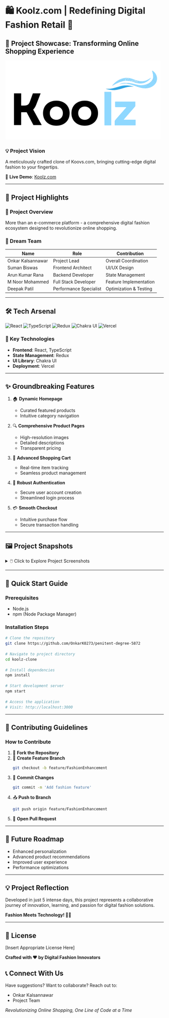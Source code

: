 # 🛍️ Koolz.com | Redefining Digital Fashion Retail 👗

## 🌟 Project Showcase: Transforming Online Shopping Experience

![Project Banner](https://github.com/deepakpatil26/koovs-Website-Clone/blob/main/koovs.com/src/assets/Koolz-logo.png)

### 💡 Project Vision
A meticulously crafted clone of Koovs.com, bringing cutting-edge digital fashion to your fingertips.

🔗 **Live Demo**: [Koolz.com](https://koolz.vercel.app/)

---

## 🚀 Project Highlights

### 🎯 Project Overview
More than an e-commerce platform - a comprehensive digital fashion ecosystem designed to revolutionize online shopping.

### 👥 Dream Team

| Name | Role | Contribution |
|------|------|--------------|
| Onkar Kalsannawar | Project Lead | Overall Coordination |
| Suman Biswas | Frontend Architect | UI/UX Design |
| Arun Kumar Rana | Backend Developer | State Management |
| M Noor Mohammed | Full Stack Developer | Feature Implementation |
| Deepak Patil | Performance Specialist | Optimization & Testing |

---

## 🛠 Tech Arsenal

![React](https://img.shields.io/badge/React-20232A?style=for-the-badge&logo=react&logoColor=61DAFB)
![TypeScript](https://img.shields.io/badge/TypeScript-007ACC?style=for-the-badge&logo=typescript&logoColor=white)
![Redux](https://img.shields.io/badge/Redux-593D88?style=for-the-badge&logo=redux&logoColor=white)
![Chakra UI](https://img.shields.io/badge/Chakra--UI-319795?style=for-the-badge&logo=chakra-ui&logoColor=white)
![Vercel](https://img.shields.io/badge/Vercel-000000?style=for-the-badge&logo=vercel&logoColor=white)

### 🔧 Key Technologies
- **Frontend**: React, TypeScript
- **State Management**: Redux
- **UI Library**: Chakra UI
- **Deployment**: Vercel

---

## ✨ Groundbreaking Features

1. 🏠 **Dynamic Homepage**
   - Curated featured products
   - Intuitive category navigation

2. 🔍 **Comprehensive Product Pages**
   - High-resolution images
   - Detailed descriptions
   - Transparent pricing

3. 🛒 **Advanced Shopping Cart**
   - Real-time item tracking
   - Seamless product management

4. 🔐 **Robust Authentication**
   - Secure user account creation
   - Streamlined login process

5. 💳 **Smooth Checkout**
   - Intuitive purchase flow
   - Secure transaction handling

---

## 🖼️ Project Snapshots

<details>
<summary>🖱️ Click to Explore Project Screenshots</summary>

### 🏠 Homepage
![Homepage](https://user-images.githubusercontent.com/110043714/221475673-eea66045-3219-4189-ac97-ffeb8ba27b2d.png)

### 👚 Product Categories
![Product Categories](https://user-images.githubusercontent.com/110043714/221476009-9815de89-3924-4f68-bae7-10d81dd46c2d.png)

### 🔍 Product Details
![Product Details](https://user-images.githubusercontent.com/110043714/221476043-47aa9bdd-d71c-484c-bb83-5979cbbecf8b.png)

### 🛒 Shopping Cart
![Shopping Cart](https://user-images.githubusercontent.com/110043714/221476091-35206cba-066b-4b5d-8606-ae066e404d43.png)

### 💳 Checkout Process
![Checkout](https://user-images.githubusercontent.com/110043714/221476254-875df365-c487-4ed2-8c61-67c7e7c2c7bf.png)

### 👤 User Authentication
![User Authentication](https://user-images.githubusercontent.com/110043714/221476362-32b50550-de2c-402f-9181-6c95a659a460.png)

### 🏷️ Product Listings
![Product Listings](https://user-images.githubusercontent.com/110043714/221476373-084af8f5-526b-4787-bfa8-b66a3cfc7e98.png)

### 📱 Responsive Design
![Responsive Design](https://user-images.githubusercontent.com/110043714/221476391-fd6d7e05-8c58-493b-b31a-4dc5f786e560.png)

### 🌐 Global Navigation
![Global Navigation](https://user-images.githubusercontent.com/110043714/221476414-1b6626a7-f8ce-4641-9625-f4685d07c522.png)
</details>

---

## 🚀 Quick Start Guide

### Prerequisites
- Node.js
- npm (Node Package Manager)

### Installation Steps
```bash
# Clone the repository
git clone https://github.com/OnkarK0273/penitent-degree-5872

# Navigate to project directory
cd koolz-clone

# Install dependencies
npm install

# Start development server
npm start

# Access the application
# Visit: http://localhost:3000
```

---

## 🤝 Contributing Guidelines

### How to Contribute
1. 🍴 **Fork the Repository**
2. 🌿 **Create Feature Branch**
   ```bash
   git checkout -b feature/FashionEnhancement
   ```
3. 💾 **Commit Changes**
   ```bash
   git commit -m 'Add fashion feature'
   ```
4. 📤 **Push to Branch**
   ```bash
   git push origin feature/FashionEnhancement
   ```
5. 🔀 **Open Pull Request**

---

## 🌈 Future Roadmap
- Enhanced personalization
- Advanced product recommendations
- Improved user experience
- Performance optimizations

---

## 💡 Project Reflection
Developed in just 5 intense days, this project represents a collaborative journey of innovation, learning, and passion for digital fashion solutions.

**Fashion Meets Technology! 👗🚀**

---

## 📜 License
[Insert Appropriate License Here]

**Crafted with ❤️ by Digital Fashion Innovators**

## 📞 Connect With Us
Have suggestions? Want to collaborate? 
Reach out to:
- Onkar Kalsannawar
- Project Team

*Revolutionizing Online Shopping, One Line of Code at a Time*
